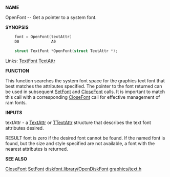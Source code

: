 
**NAME**

OpenFont -- Get a pointer to a system font.

**SYNOPSIS**

```c
    font = OpenFont(textAttr)
    D0              A0

    struct TextFont *OpenFont(struct TextAttr *);

```
Links: [TextFont](_00A8) [TextAttr](_00A8) 

**FUNCTION**

This function searches the system font space for the graphics
text font that best matches the attributes specified.  The
pointer to the font returned can be used in subsequent
[SetFont](SetFont) and [CloseFont](CloseFont) calls.  It is important to match this
call with a corresponding [CloseFont](CloseFont) call for effective
management of ram fonts.

**INPUTS**

textAttr - a [TextAttr](_00A8) or [TTextAttr](_00A8) structure that describes the
text font attributes desired.

RESULT
font is zero if the desired font cannot be found.  If the named
font is found, but the size and style specified are not
available, a font with the nearest attributes is returned.

**SEE ALSO**

[CloseFont](CloseFont)  [SetFont](SetFont)
[diskfont.library/OpenDiskFont](../diskfont/OpenDiskFont)  [graphics/text.h](_00A8)
